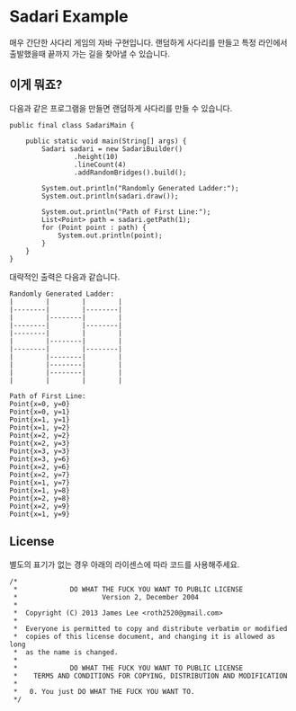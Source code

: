# Sadari Example

매우 간단한 사다리 게임의 자바 구현입니다.
랜덤하게 사다리를 만들고 특정 라인에서 출발했을때 끝까지 가는 길을 찾아낼 수 있습니다.

## 이게 뭐죠?

다음과 같은 프로그램을 만들면 랜덤하게 사다리를 만들 수 있습니다.

	public final class SadariMain {

	    public static void main(String[] args) {
	        Sadari sadari = new SadariBuilder()
	                .height(10)
	                .lineCount(4)
	                .addRandomBridges().build();
	        
	        System.out.println("Randomly Generated Ladder:");
	        System.out.println(sadari.draw());

	        System.out.println("Path of First Line:");
	        List<Point> path = sadari.getPath(1);
	        for (Point point : path) {
	            System.out.println(point);
	        }
	    }
	}


대략적인 출력은 다음과 같습니다.

	Randomly Generated Ladder:
	|        |        |        |
	|--------|        |--------|
	|        |--------|        |
	|--------|        |--------|
	|--------|        |        |
	|        |--------|        |
	|--------|        |--------|
	|        |--------|        |
	|        |--------|        |
	|        |--------|        |
	|        |        |        |

	Path of First Line:
	Point{x=0, y=0}
	Point{x=0, y=1}
	Point{x=1, y=1}
	Point{x=1, y=2}
	Point{x=2, y=2}
	Point{x=2, y=3}
	Point{x=3, y=3}
	Point{x=3, y=6}
	Point{x=2, y=6}
	Point{x=2, y=7}
	Point{x=1, y=7}
	Point{x=1, y=8}
	Point{x=2, y=8}
	Point{x=2, y=9}
	Point{x=1, y=9}

## License

별도의 표기가 없는 경우 아래의 라이센스에 따라 코드를 사용해주세요.

	/*
	 *             DO WHAT THE FUCK YOU WANT TO PUBLIC LICENSE 
	 *                     Version 2, December 2004
	 * 
	 *  Copyright (C) 2013 James Lee <roth2520@gmail.com>
	 *   
	 *  Everyone is permitted to copy and distribute verbatim or modified
	 *  copies of this license document, and changing it is allowed as long
	 *  as the name is changed.
	 * 
	 *             DO WHAT THE FUCK YOU WANT TO PUBLIC LICENSE
	 *    TERMS AND CONDITIONS FOR COPYING, DISTRIBUTION AND MODIFICATION
	 * 
	 *   0. You just DO WHAT THE FUCK YOU WANT TO. 
	 */
	 
[git]: http://git-scm.com/
[m2e]: http://www.eclipse.org/m2e/
[m2e-android]: http://rgladwell.github.io/m2e-android/
[eclipse]: http://www.eclipse.org/downloads/
[Android SDK]: http://developer.android.com/sdk/index.html
